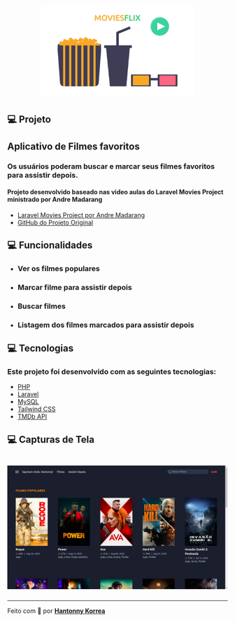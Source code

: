 <h1 align="center">
    <img alt="MOVIESFLIX" title="#MOVIESFLIX" src="/public/movieflix.png" width="350px" />
</h1>

## 💻 Projeto

<h2>Aplicativo de Filmes favoritos</h2>
<h3>Os usuários poderam buscar e marcar seus filmes favoritos para assistir depois.</h3>
<h4>Projeto desenvolvido baseado nas video aulas do Laravel Movies Project ministrado por Andre Madarang</h4>

-   [Laravel Movies Project por Andre Madarang](https://www.youtube.com/watch?v=9OKbmMqsREc&list=PLEhEHUEU3x5pYTjZze3fhYMB4Nl_WOHI4)
-   [GitHub do Projeto Original](https://github.com/drehimself/laravel-movies-example)

## 💻 Funcionalidades

- <h3>Ver os filmes populares</h3>
- <h3>Marcar filme para assistir depois</h3>
- <h3>Buscar filmes</h3>
- <h3>Listagem dos filmes marcados para assistir depois</h3>

## 💻 Tecnologias

<h3>Este projeto foi desenvolvido com as seguintes tecnologias:</h3>

-   [PHP](https://www.php.net)
-   [Laravel](https://laravel.com/)
-   [MySQL](https://www.mysql.com)
-   [Tailwind CSS](https://tailwindcss.com/)
-   [TMDb API](https://www.themoviedb.org/documentation/api)

## 💻 Capturas de Tela

<h1 align="center">
    <img alt="MOVIESFLIX" title="#MOVIESFLIX" src="/public/movieflix-01.png" width="900px" />
</h1>

---
Feito com 💜 por <a href="https://www.linkedin.com/in/hantonny-korrea-2853911a0/"><b>Hantonny Korrea</b></a>
